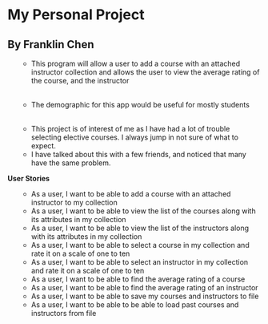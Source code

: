 # My Personal Project

## By Franklin Chen

<ul>


- This program will allow a user to add a course with an attached instructor collection and allows the user to view the average rating of the course, and the instructor

<br>

- The demographic for this app would be useful for mostly students


<br>


- This project is of interest of me as I have had a lot of trouble selecting elective courses. I always jump in not sure of what to expect.
- I have talked about this with a few friends, and noticed that many have the same problem. 


</ul>


**User Stories**
<ul>

- As a user, I want to be able to add a course with an attached instructor to my collection
- As a user, I want to be able to view the list of the courses along with its attributes in my collection
- As a user, I want to be able to view the list of the instructors along with its attributes in my collection
- As a user, I want to be able to select a course in my collection and rate it on a scale of one to ten
- As a user, I want to be able to select an instructor in my collection and rate it on a scale of one to ten
- As a user, I want to be able to find the average rating of a course
- As a user, I want to be able to find the average rating of an instructor
- As a user, I want to be able to save my courses and instructors to file
- As a user, I want to be able to be able to load past courses and instructors from file

</ul>